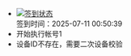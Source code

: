 - [![签到状态](https://github.com/p7wm/Cloud189-Actions/actions/workflows/main.yml/badge.svg?branch=main)](https://github.com/p7wm/Cloud189-Actions/actions/workflows/main.yml) <br> 签到时间：2025-07-11 00:50:39
- 开始执行帐号1
- 设备ID不存在，需要二次设备校验
